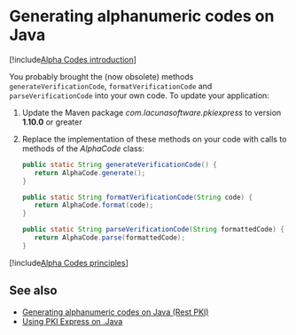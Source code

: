 ﻿# Generating alphanumeric codes on Java

[!include[Alpha Codes introduction](../../includes/alpha-codes-intro.md)]

You probably brought the (now obsolete) methods `generateVerificationCode`, `formatVerificationCode` and `parseVerificationCode`
into your own code. To update your application:

1. Update the Maven package *com.lacunasoftware.pkiexpress* to version **1.10.0** or greater
1. Replace the implementation of these methods on your code with calls to methods of the *AlphaCode* class:

   ```java
   public static String generateVerificationCode() {
      return AlphaCode.generate();
   }
   
   public static String formatVerificationCode(String code) {
      return AlphaCode.format(code);
   }
   
   public static String parseVerificationCode(String formattedCode) {
      return AlphaCode.parse(formattedCode);
   }
   ```

[!include[Alpha Codes principles](../../includes/alpha-codes-principles.md)]

## See also

* [Generating alphanumeric codes on Java (Rest PKI)](../../rest-pki/java/alpha-codes.md)
* [Using PKI Express on .Java](index.md)
